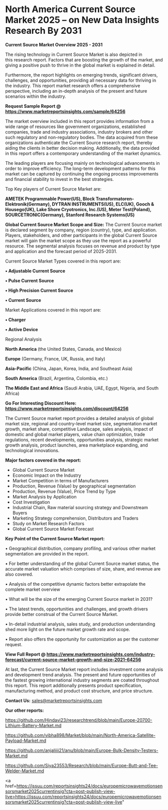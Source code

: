 # North America Current Source Market 2025 – on New Data Insights Research By 2031

<Strong> Current Source Market Overview 2025 - 2031</strong>

The rising technology in Current Source Market is also depicted in this research report. Factors that are boosting the growth of the market, and giving a positive push to thrive in the global market is explained in detail.

Furthermore, the report highlights on emerging trends, significant drivers, challenges, and opportunities, providing all necessary data for thriving in the industry. This report market research offers a comprehensive perspective, including an in-depth analysis of the present and future scenarios within the industry.

<strong>Request Sample Report @ <a href=https://www.marketreportsinsights.com/sample/64256>https://www.marketreportsinsights.com/sample/64256</a></strong>

The market overview included in this report provides information from a wide range of resources like government organizations, established companies, trade and industry associations, industry brokers and other such regulatory and non-regulatory bodies. The data acquired from these organizations authenticate the Current Source research report, thereby aiding the clients in better decision making. Additionally, the data provided in this report offers a contemporary understanding of the market dynamics.

The leading players are focusing mainly on technological advancements in order to improve efficiency. The long-term development patterns for this market can be captured by continuing the ongoing process improvements and financial stability to invest in the best strategies.

Top Key players of Current Source Market are:

<strong>AMETEK Programmable Power(US), Block Transformatoren-Elektronik(Germany), DYTRAN INSTRUMENTS(US), ELC(UK), Gooch & Housego(UK), Lake Shore Cryotronics, Inc.(US), Meter Test(Poland), SOURCETRONIC(Germany), Stanford Research Systems(US)</strong>

<strong><b>Global Current Source Market Scope and Size:</b></strong>
The Current Source market is declared segment by company, region (country), type, and application. Players, stakeholders, and other participants in the global Current Source market will gain the market scope as they use the report as a powerful resource. The segmental analysis focuses on revenue and product by type and application and the forecast period of 2025-2031.

Current Source Market Types covered in this report are:

<strong>• Adjustable Current Source

• Pulse Current Source

• High Precision Current Source

• Current Source</strong>

Market Applications covered in this report are:

<strong>• Charger

• Active Device</strong> 

Regional Analysis

<strong>North America</strong> (the United States, Canada, and Mexico)

<strong>Europe</strong> (Germany, France, UK, Russia, and Italy)

<strong>Asia-Pacific</strong> (China, Japan, Korea, India, and Southeast Asia)

<strong>South America</strong> (Brazil, Argentina, Colombia, etc.)

<strong>The Middle East and Africa</strong> (Saudi Arabia, UAE, Egypt, Nigeria, and South Africa)

<strong>Go For Interesting Discount Here: <a href=https://www.marketreportsinsights.com/discount/64256>https://www.marketreportsinsights.com/discount/64256</a></strong>

The Current Source market report provides a detailed analysis of global market size, regional and country-level market size, segmentation market growth, market share, competitive Landscape, sales analysis, impact of domestic and global market players, value chain optimization, trade regulations, recent developments, opportunities analysis, strategic market growth analysis, product launches, area marketplace expanding, and technological innovations.

<strong><b>Major factors covered in the report:</b></strong>
<ul>
  <li>Global Current Source Market </li>
  <li>Economic Impact on the Industry</li>
  <li>Market Competition in terms of Manufacturers</li>
  <li>Production, Revenue (Value) by geographical segmentation</li>
  <li>Production, Revenue (Value), Price Trend by Type</li>
  <li>Market Analysis by Application</li>
  <li>Cost Investigation</li>
  <li>Industrial Chain, Raw material sourcing strategy and Downstream Buyers</li>
  <li>Marketing Strategy comprehension, Distributors and Traders</li>
  <li>Study on Market Research Factors</li>
  <li>Global Current Source Market Forecast</li>
</ul>

<strong><b>Key Point of the Current Source Market report:</b></strong>

• Geographical distribution, company profiling, and various other market segmentation are provided in the report.

• For better understanding of the global Current Source market status, the accurate market valuation which comprises of size, share, and revenue are also covered.

• Analysis of the competitive dynamic factors better extrapolate the complete market overview

• What will be the size of the emerging Current Source market in 2031?

• The latest trends, opportunities and challenges, and growth drivers provide better construal of the Current Source Market.

• In-detail industrial analysis, sales study, and production understanding shed more light on the future market growth rate and scope.

• Report also offers the opportunity for customization as per the customer request.

<strong><b>View Full Report @ <a href=https://www.marketreportsinsights.com/industry-forecast/current-source-market-growth-and-size-2021-64256>https://www.marketreportsinsights.com/industry-forecast/current-source-market-growth-and-size-2021-64256</a></b></strong>


At last, the Current Source Market report includes investment come analysis and development trend analysis. The present and future opportunities of the fastest growing international industry segments are coated throughout this report. This report additionally presents product specification, manufacturing method, and product cost structure, and price structure.

<strong>Contact Us:</strong>
sales@marketreportsinsights.com

<strong>Our other reports:</strong>

<a href=https://github.com/Hindavi23/researchtrend/blob/main/Europe-20700-Lithium-Battery-Market.md>https://github.com/Hindavi23/researchtrend/blob/main/Europe-20700-Lithium-Battery-Market.md</a>

<a href=https://github.com/vibha898/Market/blob/main/North-America-Satellite-Payload-Market.md>https://github.com/vibha898/Market/blob/main/North-America-Satellite-Payload-Market.md</a>

<a href=https://github.com/anjaliiii21/anu/blob/main/Europe-Bulk-Density-Testers-Market.md>https://github.com/anjaliiii21/anu/blob/main/Europe-Bulk-Density-Testers-Market.md</a>

<a href=https://github.com/Siya23553/Research/blob/main/Europe-Butt-and-Tee-Welder-Market.md>https://github.com/Siya23553/Research/blob/main/Europe-Butt-and-Tee-Welder-Market.md</a>

<a href=https://issuu.com/reportsinsights24/docs/europemicrowavemotionsensorsmarket2025currentinsig?cta=post-publish-view-live>https://issuu.com/reportsinsights24/docs/europemicrowavemotionsensorsmarket2025currentinsig?cta=post-publish-view-live</a>"
